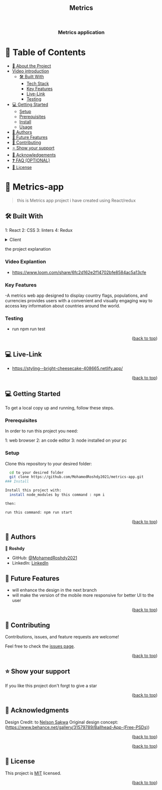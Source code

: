 <a name="readme-top"></a>

<div align="center">
  <h2> Metrics  </h2>
  <br/>

  <h3><b>Metrics application </b></h3>

</div>

<!-- TABLE OF CONTENTS -->

# 📗 Table of Contents

- [📖 About the Project](#about-project)
- [Video introduction](#Video-Explantion)
  - [🛠 Built With](#built-with)
    - [Tech Stack](#tech-stack)
    - [Key Features](#key-features)
    - [Live-Link](#-live-link)
    - [Testing](#Testing)
- [💻 Getting Started](#getting-started)
  - [Setup](#setup)
  - [Prerequisites](#prerequisites)
  - [Install](#install)
  - [Usage](#usage)
- [👥 Authors](#authors)
- [🔭 Future Features](#future-features)
- [🤝 Contributing](#contributing)
- [⭐️ Show your support](#support)
- [🙏 Acknowledgements](#acknowledgements)
- [❓ FAQ (OPTIONAL)](#faq)
- [📝 License](#license)

<!-- PROJECT DESCRIPTION -->

# 📖 Metrics-app <a name="about-project"></a>

> this is Metrics app project i have created using  React/redux

## 🛠 Built With <a name="built-with"></a>

1: React
2: CSS
3: linters
4: Redux

<details>
  <summary>Client</summary>
  <ul>
    <li><a href="https://React.dev/">React</a></li>
    <li><a href="https://Redux.com/">Redux toolkit</a></li>
  </ul>
</details>
</details>

<!-- Features -->
<p> the project explanation </p> 

### Video Explantion <a name="Video-Explantion"></a>

- https://www.loom.com/share/6fc2d162e2f14702bfe8584ac5a13cfe

### Key Features <a name="key-features"></a>


-A metrics web app designed to display country flags, populations, and currencies provides users with a convenient and visually engaging way to access key information about countries around the world.

### Testing <a name="Testing"></a>

- run npm run test


<p align="right">(<a href="#readme-top">back to top</a>)</p>


## 💻 Live-Link <a name="Live-Link"></a>

- https://styling--bright-cheesecake-408665.netlify.app/


<p align="right">(<a href="#readme-top">back to top</a>)</p>

<!-- GETTING STARTED -->

## 💻 Getting Started <a name="getting-started"></a>

To get a local copy up and running, follow these steps.

### Prerequisites

In order to run this project you need:

1: web browser
2: an code editor
3: node installed on your pc

### Setup

Clone this repository to your desired folder:

```sh
  cd to your desired folder 
  git clone https://github.com/MohamedRoshdy2021/metrics-app.git
### Install

Install this project with:
  install node_modules by this command : npm i 

then:

run this command: npm run start 

```
<p align="right">(<a href="#readme-top">back to top</a>)</p>

<!-- AUTHORS -->

## 👥 Authors <a name="authors"></a>

👤 **Roshdy**
- GitHub: [@MohamedRoshdy2021](https://github.com/MohamedRoshdy2021)
- LinkedIn: [LinkedIn](https://www.linkedin.com/in/mohammed-elkhadragy-2b58b6215/)


<!-- FUTURE FEATURES -->

## 🔭 Future Features <a name="future-features"></a>

- will enhance the design in the next branch 
- will make the version of the mobile more responsive for better UI to the user   

<p align="right">(<a href="#readme-top">back to top</a>)</p>

<!-- CONTRIBUTING -->

## 🤝 Contributing <a name="contributing"></a>

Contributions, issues, and feature requests are welcome!

Feel free to check the [issues page](../../issues/).

<p align="right">(<a href="#readme-top">back to top</a>)</p>

<!-- SUPPORT -->

## ⭐️ Show your support <a name="support"></a>

If you like this project don't forgt to give a star

<p align="right">(<a href="#readme-top">back to top</a>)</p>

<!-- ACKNOWLEDGEMENTS -->

## 🙏 Acknowledgments <a name="acknowledgements"></a>

Design Credit:
to [Nelson Sakwa](https://www.behance.net/sakwadesignstudio) 
Original design concept: (https://www.behance.net/gallery/31579789/Ballhead-App-(Free-PSDs))

<p align="right">(<a href="#readme-top">back to top</a>)</p>

<!-- FAQ (optional) -->

<p align="right">(<a href="#readme-top">back to top</a>)</p>

<!-- LICENSE -->

## 📝 License <a name="license"></a>

This project is [MIT](./MIT.md) licensed.

<p align="right">(<a href="#readme-top">back to top</a>)</p>
